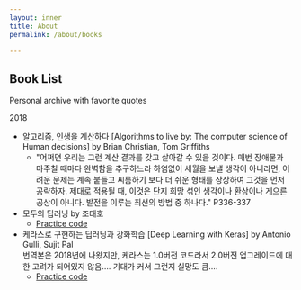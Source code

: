 ```yaml
---
layout: inner
title: About
permalink: /about/books

---
```


## Book List

Personal archive with favorite quotes

2018

- 알고리즘, 인생을 계산하다 [Algorithms to live by: The computer science of Human decisions] by Brian Christian, Tom Griffiths
  - "어쩌면 우리는 그런 계산 결과를 갖고 살아갈 수 있을 것이다. 매번 장애물과 마주칠 때마다 완벽함을 추구하느라 하염없이 세월을 보낼 생각이 아니라면, 어려운 문제는 계속 붙들고 씨름하기 보다 더 쉬운 형태를 상상하여 그것을 먼저 공략하자. 제대로 적용될 때, 이것은 단지 희망 섞인 생각이나 환상이나 게으른 공상이 아니다. 발전을 이루는 최선의 방법 중 하나다." P336-337
- 모두의 딥러닝 by 조태호
  - [Practice code](https://github.com/joyce04/data_science/tree/master/deep_learning)
- 케라스로 구현하는 딥러닝과 강화학습 [Deep Learning with Keras] by Antonio Gulli, Sujit Pal <br> 번역본은 2018년에 나왔지만, 케라스는 1.0버전 코드라서 2.0버전 업그레이드에 대한 고려가 되어있지 않음…. 기대가 커서 그런지 실망도 큼....
  - [Practice code](https://github.com/joyce04/data_science/tree/master/deep_learning_with_keras)

<br/>